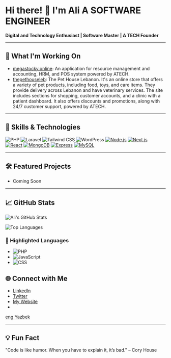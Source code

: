 # Hi there! 👋 I'm Ali A SOFTWARE ENGINEER
**Digital and Technology Enthusiast | Software Master | A TECH Founder**

---
<script src="https://platform.linkedin.com/badges/js/profile.js" async defer type="text/javascript"></script>
## 🚀 What I'm Working On
- [megastocky.online](https://megastocky.online): An application for resource management and accounting, HRM, and POS system powered by ATECH.
- [thepethouseleb](https://thepethouseleb.com): The Pet House Lebanon. It's an online store that offers a variety of pet products, including food, toys, and care items. They provide delivery across Lebanon and have veterinary services. The site includes sections for shopping, customer accounts, and a clinic with a patient dashboard. It also offers discounts and promotions, along with 24/7 customer support, powered by ATECH.

---

## 🔧 Skills & Technologies
![PHP](https://img.shields.io/badge/-PHP-777BB4?style=flat-square&logo=php&logoColor=white)
![Laravel](https://img.shields.io/badge/-Laravel-FF2D20?style=flat-square&logo=laravel&logoColor=white)
![Tailwind CSS](https://img.shields.io/badge/-Tailwind%20CSS-38B2AC?style=flat-square&logo=tailwind-css&logoColor=white)
![WordPress](https://img.shields.io/badge/-WordPress-21759B?style=flat-square&logo=wordpress&logoColor=white)
[![Node.js](https://img.shields.io/badge/-Node.js-339933?style=flat-square&logo=node.js&logoColor=white)](https://nodejs.org/)
[![Next.js](https://img.shields.io/badge/-Next.js-000000?style=flat-square&logo=next.js&logoColor=white)](https://nextjs.org/)
[![React](https://img.shields.io/badge/-React-61DAFB?style=flat-square&logo=react&logoColor=black)](https://reactjs.org/)
[![MongoDB](https://img.shields.io/badge/-MongoDB-47A248?style=flat-square&logo=mongodb&logoColor=white)](https://www.mongodb.com/)
[![Express](https://img.shields.io/badge/-Express-000000?style=flat-square&logo=express&logoColor=white)](https://expressjs.com/)
[![MySQL](https://img.shields.io/badge/-MySQL-4479A1?style=flat-square&logo=mysql&logoColor=white)](https://www.mysql.com/)

---

## 🛠️ Featured Projects
- Coming Soon

---

## 📈 GitHub Stats

![Ali's GitHub Stats](https://github-readme-stats.vercel.app/api?username=yourusername&show_icons=true&theme=radical&include_all_commits=true&count_private=true&hide_title=false&title_color=FFA500)

![Top Languages](https://github-readme-stats.vercel.app/api/top-langs/?username=yourusername&layout=compact&theme=radical&langs_count=6&card_width=495px&hide=html,python,java)

### 🔧 Highlighted Languages
- ![PHP](https://img.shields.io/badge/-PHP-777BB4?style=flat-square&logo=php&logoColor=white)
- ![JavaScript](https://img.shields.io/badge/-JavaScript-F7DF1E?style=flat-square&logo=javascript&logoColor=black)
- ![CSS](https://img.shields.io/badge/-CSS-1572B6?style=flat-square&logo=css3&logoColor=white)


## 🌐 Connect with Me
- [LinkedIn](https://www.linkedin.com/in/yourprofile)
- [Twitter](https://twitter.com/yourhandle)
- [My Website](https://atech-lb.tech)
- 
<div class="badge-base LI-profile-badge" data-locale="en_US" data-size="medium" data-theme="dark" data-type="VERTICAL" data-vanity="engaliyazbek" data-version="v1"><a class="badge-base__link LI-simple-link" href="https://lb.linkedin.com/in/engaliyazbek?trk=profile-badge">eng Yazbek</a></div>
              
---

## 💡 Fun Fact
"Code is like humor. When you have to explain it, it’s bad." – Cory House
